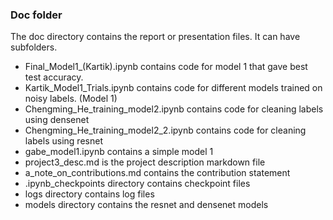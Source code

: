 ### Doc folder

The doc directory contains the report or presentation files. It can have subfolders.
 - Final_Model1_(Kartik).ipynb contains code for model 1 that gave best test accuracy.
 - Kartik_Model1_Trials.ipynb contains code for different models trained on noisy labels. (Model 1)
 - Chengming_He_training_model2.ipynb contains code for cleaning labels using densenet
 - Chengming_He_training_model2_2.ipynb contains code for cleaning labels using resnet
 - gabe_model1.ipynb contains a simple model 1
 - project3_desc.md is the project description markdown file
 - a_note_on_contributions.md contains the contribution statement 
 - .ipynb_checkpoints directory contains checkpoint files
 - logs directory contains log files
 - models directory contains the resnet and densenet models
